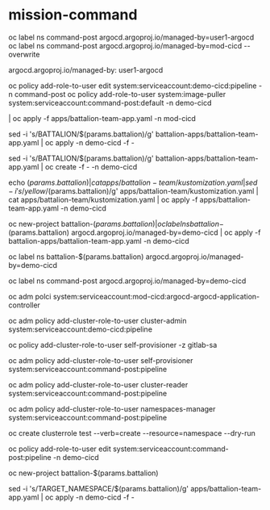 # mission-command



oc label ns command-post argocd.argoproj.io/managed-by=user1-argocd
oc label ns command-post argocd.argoproj.io/managed-by=mod-cicd --overwrite

argocd.argoproj.io/managed-by: user1-argocd

oc policy add-role-to-user edit system:serviceaccount:demo-cicd:pipeline -n command-post
oc policy add-role-to-user system:image-puller system:serviceaccount:command-post:default -n demo-cicd

 
| oc apply -f apps/battalion-team-app.yaml -n mod-cicd


sed -i 's/BATTALION/$(params.battalion)/g' battalion-apps/battalion-team-app.yaml | oc apply -n demo-cicd -f -


sed -i 's/BATTALION/$(params.battalion)/g' battalion-apps/battalion-team-app.yaml | oc create -f - -n demo-cicd 



echo $(params.battalion) | cat  apps/battalion-team/kustomization.yaml | sed -i 's/yellow/$(params.battalion)/g' apps/battalion-team/kustomization.yaml | cat  apps/battalion-team/kustomization.yaml | oc apply -f apps/battalion-team-app.yaml -n demo-cicd

oc new-project battalion-$(params.battalion) | oc label ns battalion-$(params.battalion) argocd.argoproj.io/managed-by=demo-cicd | oc apply -f battalion-apps/battalion-team-app.yaml -n demo-cicd


oc label ns battalion-$(params.battalion) argocd.argoproj.io/managed-by=demo-cicd


oc label ns command-post argocd.argoproj.io/managed-by=demo-cicd

oc adm polci system:serviceaccount:mod-cicd:argocd-argocd-application-controller

oc adm policy add-cluster-role-to-user cluster-admin system:serviceaccount:demo-cicd:pipeline 


oc policy add-cluster-role-to-user self-provisioner -z gitlab-sa



oc adm policy add-cluster-role-to-user self-provisioner system:serviceaccount:command-post:pipeline

oc adm policy add-cluster-role-to-user cluster-reader system:serviceaccount:command-post:pipeline

oc adm policy add-cluster-role-to-user namespaces-manager system:serviceaccount:command-post:pipeline


oc create clusterrole test --verb=create --resource=namespace --dry-run

oc policy add-role-to-user edit system:serviceaccount:command-post:pipeline -n demo-cicd


oc new-project battalion-$(params.battalion) 


sed -i 's/TARGET_NAMESPACE/$(params.battalion)/g' apps/battalion-team-app.yaml | oc apply -n demo-cicd -f -